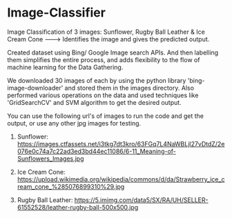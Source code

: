 # Image-Classifier

Image Classification of 3 images: Sunflower, Rugby Ball Leather & Ice Cream Cone --->
Identifies the image and gives the predicted output.

Created dataset using Bing/ Google Image search APIs.
And then labelling them simplifies the entire process, and adds flexibility to the flow of machine learning for the Data Gathering.

We downloaded 30 images of each by using the python library 'bing-image-downloader' and stored them in the images directory.
Also performed various operations on the data and used techniques like 'GridSearchCV' and SVM algorithm to get the desired output.

You can use the following url's of images to run the code and get the output, or use any other jpg images for testing.

1. Sunflower: https://images.ctfassets.net/i3tkg7dt3kro/63FGq7L4NaWBLjl27vDtdZ/2e076e0c74a7c22ad3ed3bd44ec11086/6-11_Meaning-of-Sunflowers_Images.jpg

2. Ice Cream Cone: https://upload.wikimedia.org/wikipedia/commons/d/da/Strawberry_ice_cream_cone_%285076899310%29.jpg

3. Rugby Ball Leather: https://5.imimg.com/data5/SX/RA/UH/SELLER-61552528/leather-rugby-ball-500x500.jpg
